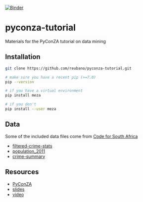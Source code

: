 [![Binder](http://mybinder.org/badge.svg)](http://mybinder.org:/repo/reubano/pyconza-tutorial)

# pyconza-tutorial

Materials for the PyConZA tutorial on data mining

## Installation

```bash
git clone https://github.com/reubano/pyconza-tutorial.git

# make sure you have a recent pip (>=7.0)
pip --version

# if you have a virtual environment
pip install meza

# if you don't
pip install --user meza
```

## Data

Some of the included data files come from [Code for South Africa](https://data.code4sa.org)

- [filtered-crime-stats](http://data.code4sa.org/resource/6rgz-ak57)
- [population_2011](http://data.code4sa.org/resource/9g44-6jr2)
- [crime-summary](http://data.code4sa.org/resource/qtx7-xbrs)

## Resources

- [PyConZA](https://za.pycon.org/talks/38/)
- [slides](https://speakerdeck.com/reubano/data-mining-pyconza16)
- [video](https://www.youtube.com/watch?v=05C_E1wyT1I&list=PLGjWYNrNnSufYp1ADGLKUFnXagkQhyRMU&index=31)
